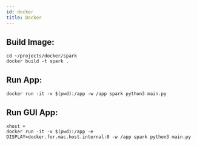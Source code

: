 ```yaml
---
id: docker
title: Docker
---
```


## Build Image:
```
cd ~/projects/docker/spark
docker build -t spark .
```

## Run App:
```
docker run -it -v $(pwd):/app -w /app spark python3 main.py
```

## Run GUI App:
```
xhost +
docker run -it -v $(pwd):/app -e DISPLAY=docker.for.mac.host.internal:0 -w /app spark python3 main.py
```

